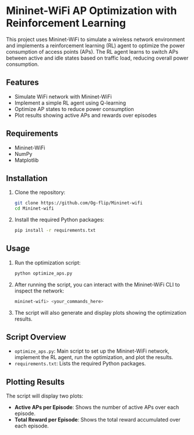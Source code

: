 # Mininet-WiFi AP Optimization with Reinforcement Learning

This project uses Mininet-WiFi to simulate a wireless network environment and implements a reinforcement learning (RL) agent to optimize the power consumption of access points (APs). The RL agent learns to switch APs between active and idle states based on traffic load, reducing overall power consumption.

## Features

- Simulate WiFi network with Mininet-WiFi
- Implement a simple RL agent using Q-learning
- Optimize AP states to reduce power consumption
- Plot results showing active APs and rewards over episodes

## Requirements

- Mininet-WiFi
- NumPy
- Matplotlib

## Installation

1. Clone the repository:
    ```bash
    git clone https://github.com/Og-flip/Mininet-wifi
    cd Mininet-wifi
    ```

2. Install the required Python packages:
    ```bash
    pip install -r requirements.txt
    ```

## Usage

1. Run the optimization script:
    ```bash
    python optimize_aps.py
    ```

2. After running the script, you can interact with the Mininet-WiFi CLI to inspect the network:
    ```bash
    mininet-wifi> <your_commands_here>
    ```

3. The script will also generate and display plots showing the optimization results.

## Script Overview

- `optimize_aps.py`: Main script to set up the Mininet-WiFi network, implement the RL agent, run the optimization, and plot the results.
- `requirements.txt`: Lists the required Python packages.

## Plotting Results

The script will display two plots:
- **Active APs per Episode**: Shows the number of active APs over each episode.
- **Total Reward per Episode**: Shows the total reward accumulated over each episode.
